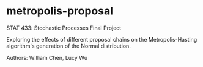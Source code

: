 # metropolis-proposal

STAT 433: Stochastic Processes Final Project

Exploring the effects of different proposal chains on the Metropolis-Hasting algorithm's generation of the Normal distribution.

Authors: William Chen, Lucy Wu
